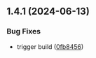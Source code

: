 ## 1.4.1 (2024-06-13)


### Bug Fixes

* trigger build ([0fb8456](https://github.com/tiavina-mika/check-password-complexity/commit/0fb845601f99d1103d27f0387ffd61d85d057439))


